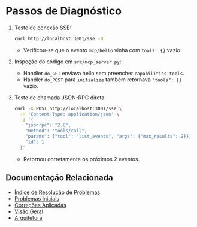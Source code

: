 # Passos de Diagnóstico

1. Teste de conexão SSE:

   ```bash
   curl http://localhost:3001/sse -N
   ```

   - Verificou-se que o evento `mcp/hello` vinha com `tools: {}` vazio.

2. Inspeção do código em `src/mcp_server.py`:
   - Handler `do_GET` enviava hello sem preencher `capabilities.tools`.
   - Handler `do_POST` para `initialize` também retornava `"tools": {}` vazio.

3. Teste de chamada JSON-RPC direta:

   ```bash
   curl -X POST http://localhost:3001/sse \
     -H 'Content-Type: application/json' \
     -d '{
       "jsonrpc": "2.0",
       "method": "tools/call",
       "params": {"tool": "list_events", "args": {"max_results": 2}},
       "id": 1
     }'
   ```

   - Retornou corretamente os próximos 2 eventos.

## Documentação Relacionada

- [Índice de Resolução de Problemas](../TROUBLESHOOTING.md)
- [Problemas Iniciais](initial_problems.md)
- [Correções Aplicadas](applied_corrections.md)
- [Visão Geral](../../overview.md)
- [Arquitetura](../../architecture.md)
